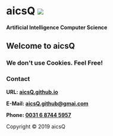 <link rel="shortcut icon" type="image/x-icon" href="https://aicsq.github.io/aicsQ 32.png">

# aicsQ <img src="https://aicsq.github.io/aicsQ 50.png">

**Artificial Intelligence Computer Science**

## Welcome to aicsQ

### We don't use Cookies. Feel Free!

### Contact

**URL: [aicsQ.github.io](https://aicsq.github.io)**

**E-Mail: [aicsQ.github@gmai.com](https://aicsq.github@gmai.com)**

**Phone: [0031 6 8744 5957](tel:0031687445957)**

Copyright © 2019 aicsQ
